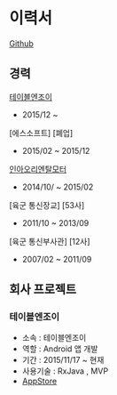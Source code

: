 # 이력서

[Github](https://github.com/LucasDev86)

## 경력
[테이블엔조이](http://www.tablenjoy.com/)
- 2015/12 ~ 

[에스소프트]  [폐업]
- 2015/02 ~ 2015/12

[인아오리엔탈모터](http://www.inaom.co.kr/)
- 2014/10/ ~ 2015/02

[육군 통신장교] [53사]
- 2011/10 ~ 2013/09

[육군 통신부사관] [12사]
- 2007/02 ~ 2011/09

## 회사 프로젝트

### 테이블엔조이

- 소속 : 테이블엔조이
- 역할 : Android 앱 개발
- 기간 : 2015/11/17 ~ 현재
- 사용기술 : RxJava , MVP
- [AppStore](https://play.google.com/store/apps/details?id=com.tablenjoy&hl=ko)


